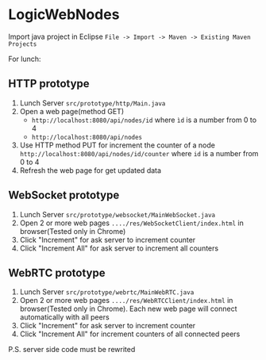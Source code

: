 # LogicWebNodes
Import java project in Eclipse
`File -> Import -> Maven -> Existing Maven Projects`

For lunch:

## HTTP prototype
1. Lunch Server `src/prototype/http/Main.java`
2. Open a web page(method GET) 
    *  `http://localhost:8080/api/nodes/id` where `ìd` is a number from 0 to 4
    *  `http://localhost:8080/api/nodes`
3. Use HTTP method PUT for increment the counter of a node `http://localhost:8080/api/nodes/id/counter` where `id` is a number from 0 to 4
4. Refresh the web page for get updated data


## WebSocket prototype
1. Lunch Server `src/prototype/websocket/MainWebSocket.java`
2. Open 2 or more web pages `..../res/WebSocketClient/index.html` in browser(Tested only in Chrome)
3. Click "Increment" for ask server to increment counter
4. Click "Increment All" for ask server to increment all counters

## WebRTC prototype
1. Lunch Server `src/prototype/webrtc/MainWebRTC.java`
2. Open 2 or more web pages `..../res/WebRTCClient/index.html` in browser(Tested only in Chrome).
  Each new web page will connect automatically with all peers
3. Click "Increment" for ask server to increment counter
4. Click "Increment All" for increment counters of all connected peers 

P.S. server side code must be rewrited
